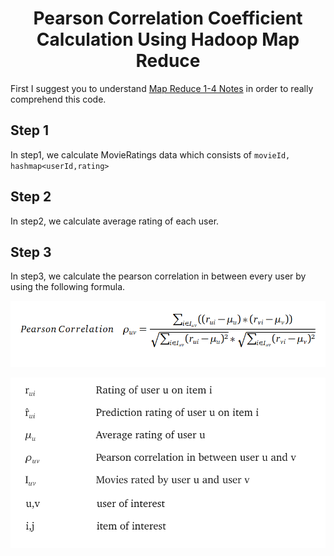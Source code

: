 <h1 align="center">Pearson Correlation Coefficient Calculation Using Hadoop Map Reduce</h1>

First I suggest you to understand [Map Reduce 1-4 Notes](https://github.com/katipogluMustafa/BigData/tree/master/01_MapReduce) in order to really comprehend this code.

## Step 1
In step1, we calculate MovieRatings data which consists of `movieId, hashmap<userId,rating>`

## Step 2

In step2, we calculate average rating of each user.

## Step 3

In step3, we calculate the pearson correlation in between every user by using the following formula.

![](image.png)

![](abbreviations.png)
